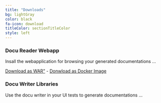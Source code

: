 ```yaml
---
title: "Downloads"
bg: lightGray
color: black
fa-icon: download
titleColor: sectionTitleColor
style: left
---
```


<div class="row left-aligned">
      <div class="col-md-6">
        <h3>Docu Reader Webapp</h3>
        <p>Insall the webapplication for browsing your generated documentations ... </p>
        <p><a href="...">Download as WAR"</a> - <a href="...">Donwload as Docker Image</a></p>
      </div>
      <div class="col-md-6">
        <h3>Docu Writer Libraries</h3>
        <p>Use the docu writer in your UI tests to generate documentations ... </p>
      </div>
</div>
